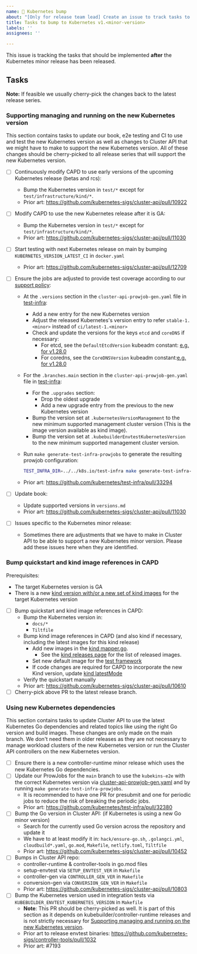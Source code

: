 ```yaml
---
name: 🚀 Kubernetes bump
about: "[Only for release team lead] Create an issue to track tasks to support a new Kubernetes minor release."
title: Tasks to bump to Kubernetes v1.<minor-version>
labels: ''
assignees: ''

---
```


This issue is tracking the tasks that should be implemented **after** the Kubernetes minor release has been released.

## Tasks

**Note:** If feasible we usually cherry-pick the changes back to the latest release series.

### Supporting managing and running on the new Kubernetes version

This section contains tasks to update our book, e2e testing and CI to use and test the new Kubernetes version
as well as changes to Cluster API that we might have to make to support the new Kubernetes version. All of these
changes should be cherry-picked to all release series that will support the new Kubernetes version.

* [ ] Continuously modify CAPD to use early versions of the upcoming Kubernetes release (betas and rcs):
  * Bump the Kubernetes version in `test/*` except for `test/infrastructure/kind/*`.
  * Prior art: https://github.com/kubernetes-sigs/cluster-api/pull/10922
* [ ] Modify CAPD to use the new Kubernetes release after it is GA:
  * Bump the Kubernetes version in `test/*` except for `test/infrastructure/kind/*`.
  * Prior art: https://github.com/kubernetes-sigs/cluster-api/pull/11030
* [ ] Start testing with next Kubernetes release on main by bumping `KUBERNETES_VERSION_LATEST_CI` in `docker.yaml`
  * Prior art: https://github.com/kubernetes-sigs/cluster-api/pull/12709
* [ ] Ensure the jobs are adjusted to provide test coverage according to our [support policy](https://cluster-api.sigs.k8s.io/reference/versions.html#supported-kubernetes-versions):

  * At the `.versions`  section in the `cluster-api-prowjob-gen.yaml` file in [test-infra](https://github.com/kubernetes/test-infra/blob/master/config/jobs/kubernetes-sigs/cluster-api/):
    * Add a new entry for the new Kubernetes version
    * Adjust the released Kubernetes's version entry to refer `stable-1.<minor>` instead of `ci/latest-1.<minor>`
    * Check and update the versions for the keys `etcd` and `coreDNS` if necessary:
      * For etcd, see the `DefaultEtcdVersion` kubeadm constant: [e.g. for v1.28.0](https://github.com/kubernetes/kubernetes/blob/v1.28.0/cmd/kubeadm/app/constants/constants.go#L308)
      * For coredns, see the `CoreDNSVersion` kubeadm constant:[e.g. for v1.28.0](https://github.com/kubernetes/kubernetes/blob/v1.28.0/cmd/kubeadm/app/constants/constants.go#L344)
  * For the `.branches.main` section in the `cluster-api-prowjob-gen.yaml` file in [test-infra](https://github.com/kubernetes/test-infra/blob/master/config/jobs/kubernetes-sigs/cluster-api/):
    * For the `.upgrades` section:
      * Drop the oldest upgrade
      * Add a new upgrade entry from the previous to the new Kubernetes version
    * Bump the version set at `.kubernetesVersionManagement` to the new minimum supported management cluster version (This is the image version available as kind image).
    * Bump the version set at `.kubebuilderEnvtestKubernetesVersion` to the new minimum supported management cluster version.
  * Run `make generate-test-infra-prowjobs` to generate the resulting prowjob configuration:

    ```sh
    TEST_INFRA_DIR=../../k8s.io/test-infra make generate-test-infra-prowjobs
    ```

  * Prior art: https://github.com/kubernetes/test-infra/pull/33294

* [ ] Update book:
  * Update supported versions in `versions.md`
  * Prior art: https://github.com/kubernetes-sigs/cluster-api/pull/11030

* [ ] Issues specific to the Kubernetes minor release:
  * Sometimes there are adjustments that we have to make in Cluster API to be able to support
    a new Kubernetes minor version. Please add these issues here when they are identified.

### Bump quickstart and kind image references in CAPD

Prerequisites:

* The target Kubernetes version is GA
* There is a new [kind version with/or a new set of kind images](https://github.com/kubernetes-sigs/kind/releases) for the target Kubernetes version

* [ ] Bump quickstart and kind image references in CAPD:
  * Bump the Kubernetes version in:
    * `docs/*`
    * `Tiltfile`
  * Bump kind image references in CAPD (and also kind if necessary, including the latest images for this kind release)
    * Add new images in the [kind mapper.go](https://github.com/kubernetes-sigs/cluster-api/blob/0f47a19e038ee6b0d3b1e7675a62cdaf84face8c/test/infrastructure/kind/mapper.go#L79).
      * See the [kind releases page](https://github.com/kubernetes-sigs/kind/releases) for the list of released images.
    * Set new default image for the [test framework](https://github.com/kubernetes-sigs/cluster-api/blob/0f47a19e038ee6b0d3b1e7675a62cdaf84face8c/test/framework/bootstrap/kind_provider.go#L40)
    * If code changes are required for CAPD to incorporate the new Kind version, update [kind latestMode](https://github.com/kubernetes-sigs/cluster-api/blob/0f47a19e038ee6b0d3b1e7675a62cdaf84face8c/test/infrastructure/kind/mapper.go#L66)
  * Verify the quickstart manually
  * Prior art: https://github.com/kubernetes-sigs/cluster-api/pull/10610
* [ ] Cherry-pick above PR to the latest release branch.

### Using new Kubernetes dependencies

This section contains tasks to update Cluster API to use the latest Kubernetes Go dependencies and related topics
like using the right Go version and build images. These changes are only made on the main branch. We don't
need them in older releases as they are not necessary to manage workload clusters of the new Kubernetes version or
run the Cluster API controllers on the new Kubernetes version.

* [ ] Ensure there is a new controller-runtime minor release which uses the new Kubernetes Go dependencies.
* [ ] Update our ProwJobs for the `main` branch to use the `kubekins-e2e` with the correct Kubernetes version via [cluster-api-prowjob-gen.yaml](https://github.com/kubernetes/test-infra/blob/master/config/jobs/kubernetes-sigs/cluster-api/cluster-api-prowjob-gen.yaml) and by running `make generate-test-infra-prowjobs`.
  * It is recommended to have one PR for presubmit and one for periodic jobs to reduce the risk of breaking the periodic jobs.
  * Prior art: https://github.com/kubernetes/test-infra/pull/32380
* [ ] Bump the Go version in Cluster API: (if Kubernetes is using a new Go minor version)
  * Search for the currently used Go version across the repository and update it
  * We have to at least modify it in: `hack/ensure-go.sh`, `.golangci.yml`, `cloudbuild*.yaml`, `go.mod`, `Makefile`, `netlify.toml`, `Tiltfile`
  * Prior art: https://github.com/kubernetes-sigs/cluster-api/pull/10452
* [ ] Bumps in Cluster API repo:
  * controller-runtime & controller-tools in go.mod files
  * setup-envtest via `SETUP_ENVTEST_VER` in `Makefile`
  * controller-gen via `CONTROLLER_GEN_VER` in `Makefile`
  * conversion-gen via `CONVERSION_GEN_VER` in `Makefile`
  * Prior art: https://github.com/kubernetes-sigs/cluster-api/pull/10803
* [ ] Bump the Kubernetes version used in integration tests via `KUBEBUILDER_ENVTEST_KUBERNETES_VERSION` in `Makefile`
  * **Note**: This PR should be cherry-picked as well. It is part of this section as it depends on kubebuilder/controller-runtime releases and is not strictly necessary for [Supporting managing and running on the new Kubernetes version](#supporting-managing-and-running-on-the-new-kubernetes-version).
  * Prior art to release envtest binaries: https://github.com/kubernetes-sigs/controller-tools/pull/1032
  * Prior art: #7193

